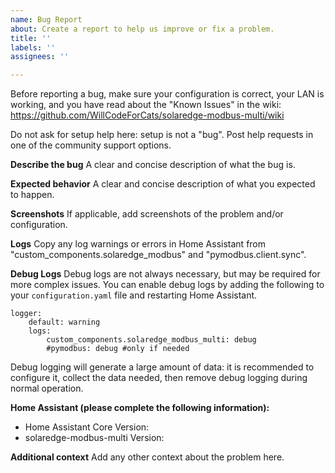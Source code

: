 ```yaml
---
name: Bug Report
about: Create a report to help us improve or fix a problem.
title: ''
labels: ''
assignees: ''

---
```


Before reporting a bug, make sure your configuration is correct, your LAN is working, and you have read about the "Known Issues" in the wiki:
https://github.com/WillCodeForCats/solaredge-modbus-multi/wiki

Do not ask for setup help here: setup is not a "bug". Post help requests in one of the community support options.

**Describe the bug**
A clear and concise description of what the bug is.

**Expected behavior**
A clear and concise description of what you expected to happen.

**Screenshots**
If applicable, add screenshots of the problem and/or configuration.

**Logs**
Copy any log warnings or errors in Home Assistant from "custom_components.solaredge_modbus" and "pymodbus.client.sync".

**Debug Logs**
Debug logs are not always necessary, but may be required for more complex issues. You can enable debug logs by adding the following to your `configuration.yaml` file and restarting Home Assistant.
```
logger:
    default: warning
    logs:
        custom_components.solaredge_modbus_multi: debug
        #pymodbus: debug #only if needed
```
Debug logging will generate a large amount of data: it is recommended to configure it, collect the data needed, then remove debug logging during normal operation.

**Home Assistant (please complete the following information):**
 - Home Assistant Core Version:
 - solaredge-modbus-multi Version:

**Additional context**
Add any other context about the problem here.
